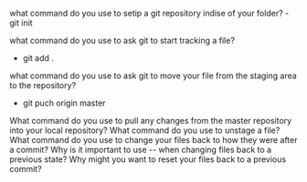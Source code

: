 what command do you use to setip a git repository indise of your folder?
-git init

what command do you use to ask git to start tracking a file?
- git add .

what command do you use to ask git to move your file from the staging area to the repository?
- git puch origin master

What command do you use to pull any changes from the master repository into your local repository?
What command do you use to unstage a file?
What command do you use to change your files back to how they were after a commit?
Why is it important to use -- when changing files back to a previous state?
Why might you want to reset your files back to a previous commit?